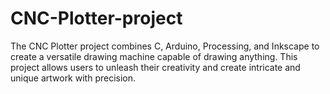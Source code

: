 # CNC-Plotter-project
The CNC Plotter project combines C, Arduino, Processing, and Inkscape to create a versatile drawing machine capable of drawing anything. This project allows users to unleash their creativity and create intricate and unique artwork with precision.
